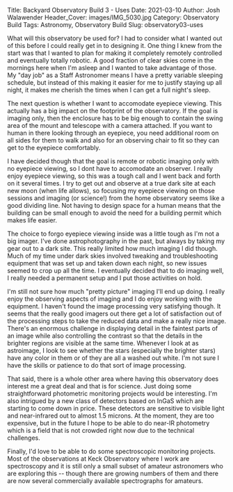 Title: Backyard Observatory Build 3 - Uses
Date: 2021-03-10
Author: Josh Walawender
Header_Cover: images/IMG_5030.jpg
Category: Observatory Build
Tags: Astronomy, Observatory Build
Slug: observatory03-uses

What will this observatory be used for?  I had to consider what I wanted out of this before I could really get in to designing it.  One thing I knew from the start was that I wanted to plan for making it completely remotely controlled and eventually totally robotic.  A good fraction of clear skies come in the mornings here when I'm asleep and I wanted to take advantage of those.  My "day job" as a Staff Astronomer means I have a pretty variable sleeping schedule, but instead of this making it easier for me to justify staying up all night, it makes me cherish the times when I can get a full night's sleep.

The next question is whether I want to accomodate eyepiece viewing.  This actually has a big impact on the footprint of the observatory.  If the goal is imaging only, then the enclosure has to be big enough to contain the swing area of the mount and telescope with a camera attached.  If you want to human in there looking through an eyepiece, you need additional room on all sides for them to walk and also for an observing chair to fit so they can get to the eyepiece comfortably.

I have decided though that the goal is remote or robotic imaging only with no eyepiece viewing, so I dont have to accomodate an observer.  I really enjoy eyepiece viewing, so this was a tough call and I went back and forth on it several times.  I try to get out and observe at a true dark site at each new moon (when life allows), so focusing my eyepiece viewing on those sessions and imaging (or science!) from the home observatory seems like a good dividing line.  Not having to design space for a human means that the building can be small enough to avoid the need for a building permit which makes life easier.

The choice to forgo eyepiece viewing inside was a little tough as I'm not a big imager.  I've done astrophotography in the past, but always by taking my gear out to a dark site.  This really limited how much imaging I did though.  Much of my time under dark skies involved tweaking and troubleshooting equipment that was set up and taken down each night, so new issues seemed to crop up all the time.  I eventually decided that to do imaging well, I really needed a permanent setup and I put those activities on hold.

I'm still not sure how much "pretty picture" imaging I'll end up doing.  I really enjoy the observing aspects of imaging and I do enjoy working with the equipment.  I haven't found the image processing very satisfying though.  It seems that the really good imagers out there get a lot of satisfaction out of the processing steps to take the reduced data and make a really nice image.  There's an enormous challenge in displaying detail in the faintest parts of an image while also controlling the contrast so that the details in the brighter regions are visible at the same time.  Whenever I look at as astroimage, I look to see whether the stars (especially the brighter stars) have any color in them or of they are all a washed out white.  I'm not sure I have the skills or patience to do that sort of image processing.

That said, there is a whole other area where having this observatory does interest me a great deal and that is for science.  Just doing some straightforward photometric monitoring projects would be interesting.  I'm also intrigued by a new class of detectors based on InGaS which are starting to come down in price.  These detectors are sensitive to visible light and near-infrared out to almost 1.5 microns.  At the moment, they are too expensive, but in the future I hope to be able to do near-IR photometry which is a field that is not crowded right now due to the technical challenges.

Finally, I'd love to be able to do some spectroscopic monitoring projects.  Most of the observations at Keck Observatory where I work are spectroscopy and it is still only a small subset of amateur astronomers who are exploring this -- though there are growing numbers of them and there are now several commercially available spectrographs for amateurs.
